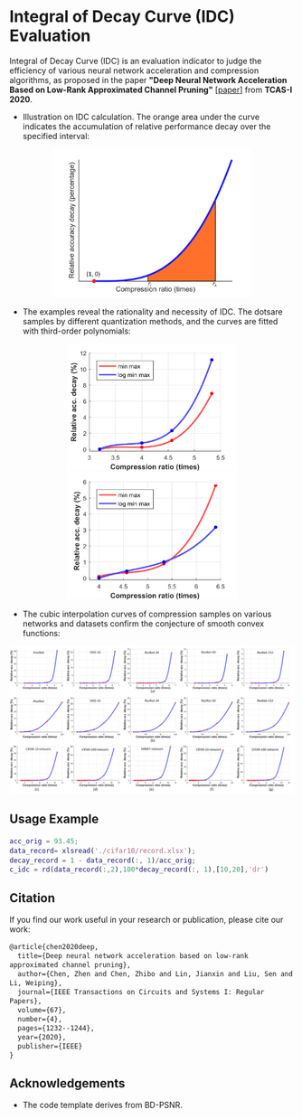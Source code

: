 #  Integral of Decay Curve (IDC) Evaluation
Integral of Decay Curve (IDC) is an evaluation indicator to judge the efficiency of various neural network acceleration and compression algorithms, as proposed in the paper **"Deep Neural Network Acceleration Based on Low-Rank Approximated Channel Pruning"** [[paper](https://www.researchgate.net/publication/338332234_Deep_Neural_Network_Acceleration_Based_on_Low-Rank_Approximated_Channel_Pruning)] from **TCAS-I 2020**.

* Illustration  on  IDC  calculation.  The  orange  area  under the curve indicates  the  accumulation  of  relative  performance  decay  over  the  specified interval: 
<div align=center><img width="350" src=/fig/fig4.png></div>

* The examples  reveal  the rationality  and  necessity  of IDC. The dotsare samples by different  quantization  methods, and the curves are fitted with third-order  polynomials: 
<div align=center><img width="300" src=/fig/fig6_a.png>  <img width="300" src=/fig/fig6_b.png></div>

* The cubic interpolation  curves of compression samples on various networks and datasets confirm the conjecture of smooth convex functions:
<div align=center><img width="700" src=/fig/fig5.png></div>


## Usage Example
```matlab
acc_orig = 93.45;
data_record= xlsread('./cifar10/record.xlsx');
decay_record = 1 - data_record(:, 1)/acc_orig;
c_idc = rd(data_record(:,2),100*decay_record(:, 1),[10,20],'dr')
```

## Citation
If you find our work useful in your research or publication, please cite our work:
```
@article{chen2020deep,
  title={Deep neural network acceleration based on low-rank approximated channel pruning},
  author={Chen, Zhen and Chen, Zhibo and Lin, Jianxin and Liu, Sen and Li, Weiping},
  journal={IEEE Transactions on Circuits and Systems I: Regular Papers},
  volume={67},
  number={4},
  pages={1232--1244},
  year={2020},
  publisher={IEEE}
}
```
## Acknowledgements
* The code template derives from BD-PSNR.
